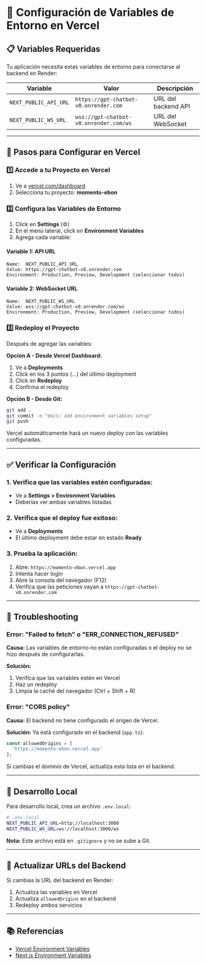 # 🚀 Configuración de Variables de Entorno en Vercel

## 📋 Variables Requeridas

Tu aplicación necesita estas variables de entorno para conectarse al backend en Render:

| Variable | Valor | Descripción |
|----------|-------|-------------|
| `NEXT_PUBLIC_API_URL` | `https://gpt-chatbot-v0.onrender.com` | URL del backend API |
| `NEXT_PUBLIC_WS_URL` | `wss://gpt-chatbot-v0.onrender.com/ws` | URL del WebSocket |

---

## 🔧 Pasos para Configurar en Vercel

### 1️⃣ Accede a tu Proyecto en Vercel

1. Ve a [vercel.com/dashboard](https://vercel.com/dashboard)
2. Selecciona tu proyecto: **momento-ebon**

### 2️⃣ Configura las Variables de Entorno

1. Click en **Settings** (⚙️)
2. En el menú lateral, click en **Environment Variables**
3. Agrega cada variable:

#### Variable 1: API URL
```
Name:  NEXT_PUBLIC_API_URL
Value: https://gpt-chatbot-v0.onrender.com
Environment: Production, Preview, Development (seleccionar todos)
```

#### Variable 2: WebSocket URL
```
Name:  NEXT_PUBLIC_WS_URL
Value: wss://gpt-chatbot-v0.onrender.com/ws
Environment: Production, Preview, Development (seleccionar todos)
```

### 3️⃣ Redeploy el Proyecto

Después de agregar las variables:

**Opción A - Desde Vercel Dashboard:**
1. Ve a **Deployments**
2. Click en los 3 puntos (...) del último deployment
3. Click en **Redeploy**
4. Confirma el redeploy

**Opción B - Desde Git:**
```bash
git add .
git commit -m "docs: add environment variables setup"
git push
```

Vercel automáticamente hará un nuevo deploy con las variables configuradas.

---

## ✅ Verificar la Configuración

### 1. Verifica que las variables estén configuradas:
- Ve a **Settings > Environment Variables**
- Deberías ver ambas variables listadas

### 2. Verifica que el deploy fue exitoso:
- Ve a **Deployments**
- El último deployment debe estar en estado **Ready**

### 3. Prueba la aplicación:
1. Abre: `https://momento-ebon.vercel.app`
2. Intenta hacer login
3. Abre la consola del navegador (F12)
4. Verifica que las peticiones vayan a `https://gpt-chatbot-v0.onrender.com`

---

## 🐛 Troubleshooting

### Error: "Failed to fetch" o "ERR_CONNECTION_REFUSED"

**Causa:** Las variables de entorno no están configuradas o el deploy no se hizo después de configurarlas.

**Solución:**
1. Verifica que las variables estén en Vercel
2. Haz un redeploy
3. Limpia la caché del navegador (Ctrl + Shift + R)

### Error: "CORS policy"

**Causa:** El backend no tiene configurado el origen de Vercel.

**Solución:**
Ya está configurado en el backend (`app.ts`):
```typescript
const allowedOrigins = [
  'https://momento-ebon.vercel.app'
];
```

Si cambias el dominio de Vercel, actualiza esta lista en el backend.

---

## 📝 Desarrollo Local

Para desarrollo local, crea un archivo `.env.local`:

```bash
# .env.local
NEXT_PUBLIC_API_URL=http://localhost:3000
NEXT_PUBLIC_WS_URL=ws://localhost:3000/ws
```

**Nota:** Este archivo está en `.gitignore` y no se sube a Git.

---

## 🔄 Actualizar URLs del Backend

Si cambias la URL del backend en Render:

1. Actualiza las variables en Vercel
2. Actualiza `allowedOrigins` en el backend
3. Redeploy ambos servicios

---

## 📚 Referencias

- [Vercel Environment Variables](https://vercel.com/docs/concepts/projects/environment-variables)
- [Next.js Environment Variables](https://nextjs.org/docs/basic-features/environment-variables)
